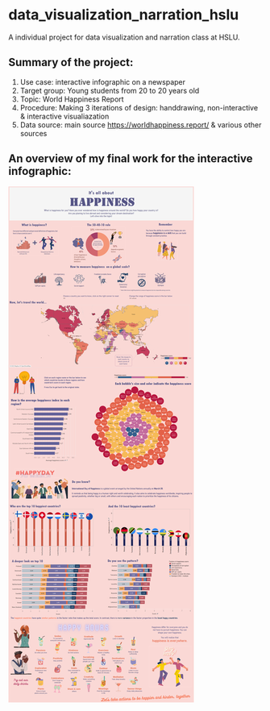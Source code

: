 # data_visualization_narration_hslu
A individual project for data visualization and narration class at HSLU.

## Summary of the project:
1. Use case: interactive infographic on a newspaper
2. Target group: Young students from 20 to 20 years old
3. Topic: World Happiness Report
4. Procedure: Making 3 iterations of design: handdrawing, non-interactive & interactive visualiazation
5. Data source: main source https://worldhappiness.report/ & various other sources 

## An overview of my final work for the interactive infographic:

<img src="Final_QuyenDuong_DashboardImage.png" />


